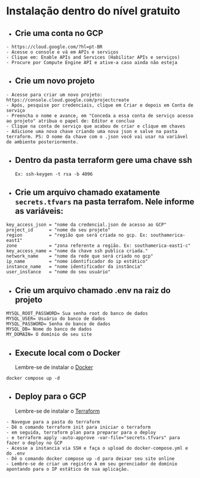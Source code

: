 # Instalação dentro do nível gratuito

- ## Crie uma conta no GCP

```
- https://cloud.google.com/?hl=pt-BR
- Acesse o console e vá em APIs e serviços
- Clique em: Enable APIs and Services (Habilitar APIs e serviços)
- Procure por Compute Engine API e ative-a caso ainda não esteja
```

- ## Crie um novo projeto

```
- Acesse para criar um novo projeto: https://console.cloud.google.com/projectcreate
- Após, pesquise por credenciais, clique em Criar e depois em Conta de serviço
- Preencha o nome e avance, em "Conceda a essa conta de serviço acesso ao projeto" atribua o papel de: Editor e conclua
- Clique na conta de serviço que acabou de criar e clique em chaves
- Adicione uma nova chave criando uma nova json e salve na pasta terraform. PS: O nome da chave com o .json você vai usar na variável de ambiente posteriormente.
```

- ## Dentro da pasta terraform gere uma chave ssh

  `Ex: ssh-keygen -t rsa -b 4096`

- ## Crie um arquivo chamado exatamente `secrets.tfvars` na pasta terrafom. Nele informe as variáveis:

```
key_access_json = "nome da credencial.json de acesso ao GCP"
project_id      = "nome do seu projeto"
region          = "região que será criada no gcp. Ex: southamerica-east1"
zone            = "zona referente a região. Ex: southamerica-east1-c"
key_access_name = "nome da chave ssh publica criada."
network_name    = "nome da rede que será criado no gcp"
ip_name         = "nome identificador do ip estático"
instance_name   = "nome identificador da instância"
user_instance   = "nome do seu usuário"
```

- ## Crie um arquivo chamado .env na raiz do projeto

```
MYSQL_ROOT_PASSWORD= Sua senha root do banco de dados
MYSQL_USER= Usuário do banco de dados
MYSQL_PASSWORD= Senha do banco de dados
MYSQL_DB= Nome do banco de dados
MY_DOMAIN= O domínio de seu site
```

- ## Execute local com o Docker
  Lembre-se de instalar o <a href="https://docs.docker.com/engine/install/" target="_blank" />Docker</a>

```
docker compose up -d
```

- ## Deploy para o GCP
  Lembre-se de instalar o <a href="https://developer.hashicorp.com/terraform/tutorials/aws-get-started/install-cli" target="_blank" />Terraform</a>

```
- Navegue para a pasta do terraform
- Dê o comando terraform init para iniciar o terraform
- em seguida, terraform plan para preparar para o deploy
- e terraform apply -auto-approve -var-file="secrets.tfvars" para fazer o deploy no GCP
- Acesse a instancia via SSH e faça o upload do docker-compose.yml e do .env
- Dê o comando docker compose up -d para deixar seu site online
- Lembre-se de criar um registro A em seu gerenciador de domínio apontando para o IP estático de sua aplicação.
```
